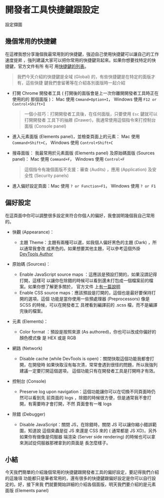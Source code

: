 # 開發者工具快捷鍵跟設定

設定擷圖

## 幾個常用的快捷鍵

在這裡我想分享幾個我最常用到的快捷鍵，強迫自己使用快捷鍵可以讓自己的工作速度提昇
，強列建議大家可以把你常用的快捷鍵背起來。如果你想要找特定的快捷鍵，官方文件有所
有可
用[快捷鍵的列表](https://developers.google.com/web/tools/chrome-devtools/shortcuts)。

> 我們今天介紹的快捷鍵是全域 (Global) 的，有些快捷鍵是在特定的面版才有，這些快捷
> 鍵我們會留著等在介紹各別面版時一起介紹

* 打開 Chrome 開發者工具 ( 打開後的面版會是上一次你離開開發者工具時正在使用的的
  那個面版 )： Mac 使用 `Cmmand+Option+I`， Windows 使用 `F12 or
  Control+Shift+I`

  > 一個小技巧：打開開發者工具後，在任何面版，只要使用 `Esc` 鍵就可以打開開發者
  > 工具下的抽屜 (Drawer)，我通常使用這個指令來打控制台面版 (Console panel)

* 進入元素面版 (Elements panel)，並檢查頁面上的元素： Mac 使用
  `Command+Shift+C`， Windows 使用 `Control+Shift+C`
* 搜尋面版： 我最常用於元素面版 (Elements panel) 及原始碼面版 (Sources panel)：
  Mac 使用 `Command+F`， Windows 使用 `Control+F`
  > 這個指令有幾個面版不支援：審查 (Audits) ，應用 (Application) 及安全性
  > (Security panels)
* 進入偏好設定頁面：Mac 使用 `? or Function+F1`， Windows 使用 `? or F1`

## 偏好設定

在這頁面中你可以調整很多設定來符合你個人的偏好，我會說明幾個我自己常用的。

* 快觀 (Appearance)：

  * 主題 Theme：主題有兩種可以選，如我個人偏好黑色的主題 (Dark) ，所以通常我會改
    成黑色的。如果想要其他主題，可以參考這個外掛
    [DevTools Author](https://github.com/micjamking/devtools-author)

* 原始碼 (Sources)：

  * Enable JavaScript source maps ：這應該是預設打開的，如果沒請記得打開，這樣可
    以讓你在除錯的時候可以看到還未打包成一個檔案前的檔案。如果你想了解更多關於，
    官方文件
    上[有一篇說明](https://developers.google.com/web/tools/chrome-devtools/javascript/source-maps)
  * Enable CSS source maps：應該預設是打開的，這個也是最好要保持打開的選項，這個
    功能是當你使用一些預處理器 (Preprocessors) 像是 SCSS 的時候，可以在開發者工
    具裡看到編譯前的 .scss 檔，而不是編譯完後的檔案。

* 元素 (Elements)：

  * Color format ：預設是按照來源 (As authored)，你也可以改成你偏好的顏色模式像
    是 HEX 或是 RGB

* 網路 (Network)
  * Disable cache (while DevTools is open)：關閉快取這個功能我都會打開，在開發時
    如果快取沒有每次清，常常會遇到很怪的問題，所以我強列建議一定要打開這個選項，
    這個功能只有在開發者工具是打開時才有效。
* 控制台 (Console)

  * Preserve log upon navigation：這個功能讓你可以在切換不同頁面時仍然可以看到先
    前頁面的 logs ，除錯的時候很方便，但是通常我不會打開，有需要時才會打開，不然
    頁面會有一堆 logs

* 除錯 (Debugger)
  * Disable JavaScript：關閉 JS，在除錯時，關閉 JS 可以讓你縮小錯誤範圍，知道說
    這個臭蟲是從 JS 來還是 CSS 來的 ( 通常都是 JS XD)，另外如果你有做像是伺服器
    端渲染 (Server side rendering) 的時候也可以拿來測試從伺服器那裡拿到的頁面是
    長怎麼樣子。

## 小結

今天我們簡單的介紹幾個常用的快捷鍵跟開發者工具的偏好設定，要記得我們介紹的這幾項
功能都只是筆者常用的，還有很多的快捷鍵跟偏好設定是你可以自行設定的。好，接下來我
們就要開始詳細的介紹各個面版，明天我們要介紹的是元素面版 (Elements panel)
